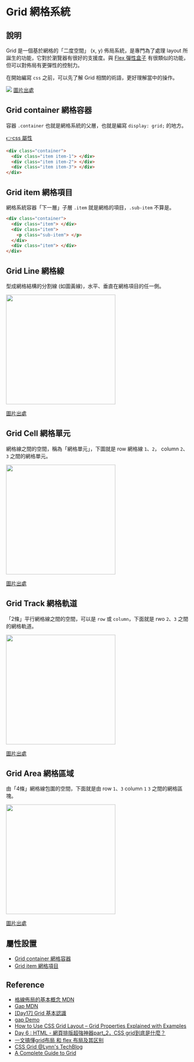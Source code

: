# Grid 網格系統

## 說明
Grid 是一個基於網格的「二度空間」 (x, y) 佈局系統，是專門為了處理 layout 所誕生的功能，它對於瀏覽器有很好的支援度。與 [Flex 彈性盒子] 有很類似的功能，但可以對佈局有更彈性的控制力。

在開始編寫 `css` 之前，可以先了解 Grid 相關的術語，更好理解當中的操作。

![](/css/img/grid-flow.png)
[圖片出處](https://www.freecodecamp.org/news/how-to-use-css-grid-layout/)

## Grid container 網格容器
容器 `.container` 也就是網格系統的父層，也就是編寫 `display: grid;` 的地方。

[👉css 屬性](#容器-grid-container-屬性)

```html {1,5}
<div class="container">
  <div class="item item-1"> </div>
  <div class="item item-2"> </div>
  <div class="item item-3"> </div>
</div>
```

## Grid item 網格項目
網格系統容器「下一層」子層 `.item` 就是網格的項目，`.sub-item` 不算是。

```html {2-3,5-6}
<div class="container">
  <div class="item"> </div>
  <div class="item">
    <p class="sub-item"> </p>
  </div>
  <div class="item"> </div>
</div>
```

## Grid Line 網格線
型成網格結構的分割線 (如圖黃線)，水平、垂直在網格項目的任一側。

<img src="https://css-tricks.com/wp-content/uploads/2018/11/terms-grid-line.svg" width="300px">

[圖片出處](https://css-tricks.com/snippets/css/complete-guide-grid/)

## Grid Cell 網格單元
網格線之間的空間，稱為「網格單元」，下圖就是 row 網格線 `1`、`2`， column `2`、`3` 之間的網格單元。

<img src="https://css-tricks.com/wp-content/uploads/2018/11/terms-grid-cell.svg" width="300px">

[圖片出處](https://css-tricks.com/snippets/css/complete-guide-grid/)
## Grid Track 網格軌道
「2條」平行網格線之間的空間，可以是 `row` 或 `column`，下面就是 rwo `2`、`3` 之間的網格軌道。

<img src="https://css-tricks.com/wp-content/uploads/2021/08/terms-grid-track.svg" width="300px">

[圖片出處](https://css-tricks.com/snippets/css/complete-guide-grid/)
## Grid Area 網格區域
由「4條」網格線包圍的空間，下面就是由 row `1`、`3`  column `1` `3` 之間的網格區塊。

<img src="https://css-tricks.com/wp-content/uploads/2018/11/terms-grid-area.svg" width="300px">

[圖片出處](https://css-tricks.com/snippets/css/complete-guide-grid/)
## 屬性設置
- [Grid container 網格容器](/css/grid-container)
- [Grid item 網格項目](/css/grid-container)


## Reference
[Flex 彈性盒子]: /css/flex
- [格線佈局的基本概念 MDN](https://developer.mozilla.org/zh-TW/docs/Web/CSS/CSS_Grid_Layout/Basic_Concepts_of_Grid_Layout)
- [Gap MDN](https://developer.mozilla.org/zh-CN/docs/Web/CSS/gap)
- [[Day17] Grid 基本認識](https://ithelp.ithome.com.tw/articles/10247574)
- [gap Demo](https://css-tricks.com/almanac/properties/g/gap/)
- [How to Use CSS Grid Layout – Grid Properties Explained with Examples](https://www.freecodecamp.org/news/how-to-use-css-grid-layout/)
- [Day 6 : HTML - 網頁排版超強神器part_2，CSS grid到底是什麼？](https://ithelp.ithome.com.tw/articles/10268087)
- [一文搞懂grid布局 和 flex 布局及其区别](https://juejin.cn/post/6940627375537258527)
- [CSS Grid @Lynn's TechBlog](https://clhuang224.github.io/TechBlog/2020/03/07/20200307-css-grid/?fbclid=IwAR1FVou6krHUbZG5utHiCxwsafMzTUr7lQWmjDG04B6Gkc66sbzLQrtJe9c)
- [A Complete Guide to Grid](https://css-tricks.com/snippets/css/complete-guide-grid/)
